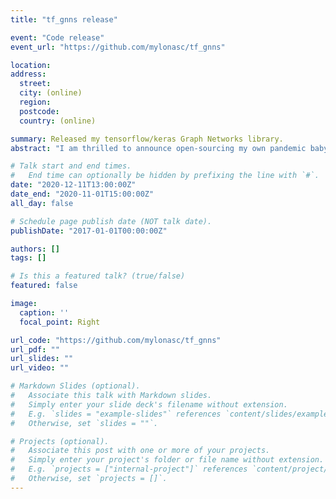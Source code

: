 ```yaml
---
title: "tf_gnns release"

event: "Code release"
event_url: "https://github.com/mylonasc/tf_gnns"

location: 
address: 
  street: 
  city: (online)
  region: 
  postcode: 
  country: (online)

summary: Released my tensorflow/keras Graph Networks library.
abstract: "I am thrilled to announce open-sourcing my own pandemic baby: a tensorflow/keras-based Graph Network library! It started in part as a learning exercise, and in part as a reaction to some design choices I didn't find comfortable in my (previously) favorite implementation from DeepMind (like the use of Sonnet for managing network creation). Also it is performing well without having to resort to tf 1.x code."

# Talk start and end times.
#   End time can optionally be hidden by prefixing the line with `#`.
date: "2020-12-11T13:00:00Z"
date_end: "2020-11-01T15:00:00Z"
all_day: false

# Schedule page publish date (NOT talk date).
publishDate: "2017-01-01T00:00:00Z"

authors: []
tags: []

# Is this a featured talk? (true/false)
featured: false

image:
  caption: ''
  focal_point: Right

url_code: "https://github.com/mylonasc/tf_gnns"
url_pdf: ""
url_slides: ""
url_video: ""

# Markdown Slides (optional).
#   Associate this talk with Markdown slides.
#   Simply enter your slide deck's filename without extension.
#   E.g. `slides = "example-slides"` references `content/slides/example-slides.md`.
#   Otherwise, set `slides = ""`.

# Projects (optional).
#   Associate this post with one or more of your projects.
#   Simply enter your project's folder or file name without extension.
#   E.g. `projects = ["internal-project"]` references `content/project/deep-learning/index.md`.
#   Otherwise, set `projects = []`.
---
```

